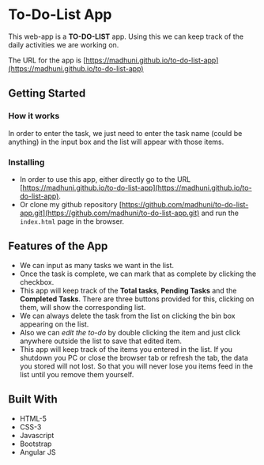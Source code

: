 # To-Do-List App

This web-app is a **TO-DO-LIST** app. Using this we can keep track of the daily activities we are working on.
 
The URL for the app is [https://madhuni.github.io/to-do-list-app](https://madhuni.github.io/to-do-list-app)

## Getting Started

### How it works

In order to enter the task, we just need to enter the task name (could be anything) in the input box and the list will appear with those items.

### Installing

* In order to use this app, either directly go to the URL [https://madhuni.github.io/to-do-list-app](https://madhuni.github.io/to-do-list-app).
* Or clone my github repository [https://github.com/madhuni/to-do-list-app.git](https://github.com/madhuni/to-do-list-app.git) and run the ```index.html``` page in the browser.

## Features of the App

* We can input as many tasks we want in the list.
* Once the task is complete, we can mark that as complete by clicking the checkbox.
* This app will keep track of the **Total tasks**, **Pending Tasks** and the **Completed Tasks**. There are three buttons provided for this, clicking on them, will show the corresponding list.
* We can always delete the task from the list on clicking the bin box appearing on the list.
* Also we can *edit the to-do* by double clicking the item and just click anywhere outside the list to save that edited item.
* This app will keep track of the items you entered in the list. If you shutdown you PC or close the browser tab or refresh the tab, the data you stored will not lost. So that you will never lose you items feed in the list until you remove them yourself.

## Built With

* HTML-5
* CSS-3
* Javascript
* Bootstrap
* Angular JS

